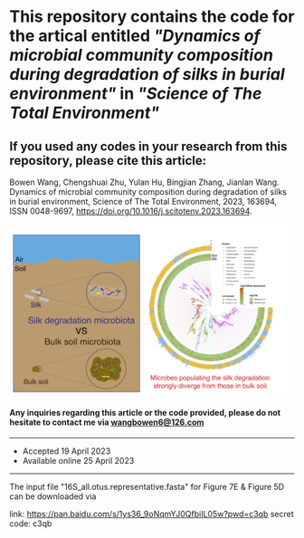 # This repository contains the code for the artical entitled ***"Dynamics of microbial community composition during degradation of silks in burial environment"*** in ***"Science of The Total Environment"***

## If you used any codes in your research from this repository, please cite this article:
Bowen Wang, Chengshuai Zhu, Yulan Hu, Bingjian Zhang, Jianlan Wang.
Dynamics of microbial community composition during degradation of silks in burial environment,
Science of The Total Environment,
2023,
163694,
ISSN 0048-9697,
https://doi.org/10.1016/j.scitotenv.2023.163694.
 
 
 ![image](https://github.com/Bowenw6/Silk_Soil_2022/blob/main/img/img1.jpg)
 
 
 
#### Any inquiries regarding this article or the code provided, please do not hesitate to contact me via wangbowen6@126.com


---

- Accepted 19 April 2023
- Available online 25 April 2023

---





The input file "16S_all.otus.representative.fasta" for Figure 7E &  Figure 5D can be downloaded via 

link: https://pan.baidu.com/s/1ys36_9oNqmYJ0QfbiIL05w?pwd=c3qb secret code: c3qb
